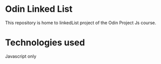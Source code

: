 # Odin Linked List

This repository is home to linkedList project of the Odin Project Js course. 

# Technologies used 

Javascript only

